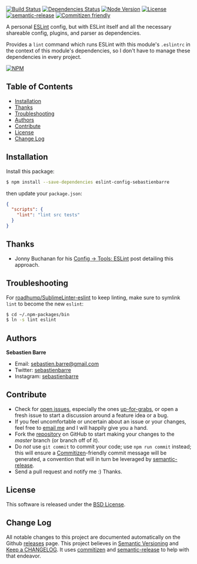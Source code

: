 [![Build Status][_self_:build-status:shield]][_self_:build-status] [![Dependencies Status][_self_:dependencies-status:shield]][_self_:dependencies-status] [![Node Version][_self_:node-version:shield]][_self_:node-version] [![License][_self_:license:shield]][BSD License] [![semantic-release][semantic-release:shield]][semantic-release] [![Commitizen friendly][commitizen:shield]][commitizen]

A personal [ESLint] config, but with ESLint itself and all the necessary shareable config, plugins, and parser as dependencies.

Provides a `lint` command which runs ESLint with this module's `.eslintrc` in the context of this module's dependencies, so I don't have to manage these dependencies in every project.

[![NPM][_self_:npm:badge]][_self_:npm]

## Table of Contents

<!-- MarkdownTOC autolink=true bracket=round -->

- [Installation](#installation)
- [Thanks](#thanks)
- [Troubleshooting](#troubleshooting)
- [Authors](#authors)
- [Contribute](#contribute)
- [License](#license)
- [Change Log](#change-log)

<!-- /MarkdownTOC -->

## Installation

Install this package:
```bash
$ npm install --save-dependencies eslint-config-sebastienbarre
```

then update your `package.json`:
```json
{
  "scripts": {
    "lint": "lint src tests"
  }
}
```

## Thanks

* Jonny Buchanan for his [Config → Tools: ESLint][insin:eslint] post detailing this approach.

## Troubleshooting

For [roadhump/SublimeLinter-eslint] to keep linting, make sure to symlink `lint` to become the new `eslint`:
```bash
$ cd ~/.npm-packages/bin
$ ln -s lint eslint
```

## Authors

**Sebastien Barre**

* Email: sebastien.barre@gmail.com
* Twitter: [sebastienbarre][sebastienbarre:Twitter]
* Instagram: [sebastienbarre][sebastienbarre:Instagram]

## Contribute

* Check for [open issues][_self_:issues], especially the ones [up-for-grabs][_self_:issues:up-for-grabs], or open a fresh issue to start a discussion around a feature idea or a bug.
* If you feel uncomfortable or uncertain about an issue or your changes, feel free to [email me][sebastienbarre:email] and I will happily give you a hand.
* Fork the [repository][_self_:repo] on GitHub to start making your changes to the *master* branch (or branch off of it).
* Do *not* use `git commit` to commit your code; use `npm run commit` instead; this will ensure a [Commitizen]-friendly commit message will be generated, a convention that will in turn be leveraged by [semantic-release].
* Send a pull request and notify me :) Thanks.

## License

This software is released under the [BSD License].

## Change Log

All notable changes to this project are documented automatically on the Github [releases][_self_:releases] page. This project believes in [Semantic Versioning] and [Keep a CHANGELOG]. It uses [commitizen] and [semantic-release] to help with that endeavor.

[_self_:build-status:shield]: https://img.shields.io/travis/sebastienbarre/eslint-config-sebastienbarre.svg
[_self_:build-status]: https://travis-ci.org/sebastienbarre/eslint-config-sebastienbarre
[_self_:coverage:shield]: https://img.shields.io/codecov/c/github/sebastienbarre/eslint-config-sebastienbarre.svg
[_self_:coverage]: https://codecov.io/github/sebastienbarre/eslint-config-sebastienbarre
[_self_:dependencies-status:shield]: https://img.shields.io/gemnasium/sebastienbarre/eslint-config-sebastienbarre.svg
[_self_:dependencies-status]: https://gemnasium.com/sebastienbarre/eslint-config-sebastienbarre
[_self_:issues:up-for-grabs]: https://github.com/sebastienbarre/eslint-config-sebastienbarre/labels/up-for-grabs
[_self_:issues]: https://github.com/sebastienbarre/eslint-config-sebastienbarre/issues
[_self_:license:shield]: https://img.shields.io/npm/l/eslint-config-sebastienbarre.svg
[_self_:node-version:shield]: https://img.shields.io/node/v/eslint-config-sebastienbarre.svg
[_self_:node-version]: https://www.npmjs.com/package/eslint-config-sebastienbarre
[_self_:npm:badge]: https://nodei.co/npm/eslint-config-sebastienbarre.png?downloads=true
[_self_:npm]: https://nodei.co/npm/eslint-config-sebastienbarre/
[_self_:releases]: https://github.com/sebastienbarre/eslint-config-sebastienbarre/releases
[_self_:repo]: https://github.com/sebastienbarre/eslint-config-sebastienbarre
[BSD License]: http://opensource.org/licenses/BSD-3-Clause
[commitizen:shield]: https://img.shields.io/badge/commitizen-friendly-brightgreen.svg
[commitizen]: https://github.com/commitizen/cz-cli
[ESLint]: http://eslint.org/
[insin:eslint]: https://medium.com/@jbscript/config-tools-eslint-c85b6d48f7e2#.fvzzrrlfz
[Keep a CHANGELOG]: http://keepachangelog.com/
[roadhump/SublimeLinter-eslint]: https://github.com/roadhump/SublimeLinter-eslint
[sebastienbarre:email]: mailto:sebastien.barre@gmail.com
[sebastienbarre:Instagram]: https://instagram.com/sebastienbarre/
[sebastienbarre:Twitter]: https://twitter.com/sebastienbarre/
[Semantic Versioning]: http://semver.org/
[semantic-release:shield]: https://img.shields.io/badge/%20%20%F0%9F%93%A6%F0%9F%9A%80-semantic--release-e10079.svg
[semantic-release]: https://github.com/semantic-release/semantic-release
